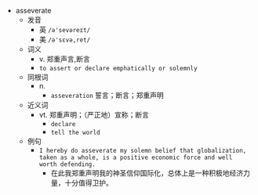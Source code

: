 - asseverate
  - 发音
    - 英 `/ə'sevəreɪt/`
    - 美 `/ə'sɛvə,ret/`
  - 词义
    - v. 郑重声言,断言
    - `to assert or declare emphatically or solemnly `
  - 同根词
    - n.
      - `asseveration` 誓言；断言；郑重声明
  - 近义词
    - vt. 郑重声明；（严正地）宣称；断言
      - `declare`
      - `tell the world`
  - 例句
    - `I hereby do asseverate my solemn belief that globalization, taken as a whole, is a positive economic force and well worth defending.`
      - 在此我郑重声明我的神圣信仰国际化，总体上是一种积极地经济力量，十分值得卫护。

